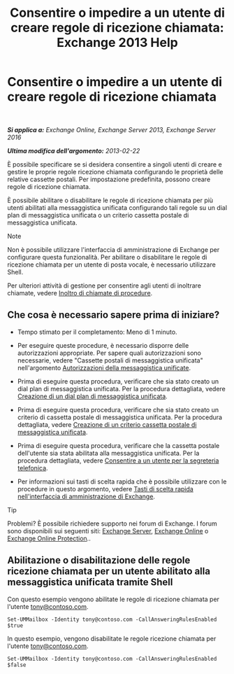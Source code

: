 ﻿---
title: 'Consentire o impedire a un utente di creare regole di ricezione chiamata: Exchange 2013 Help'
TOCTitle: Consentire o impedire a un utente di creare regole di ricezione chiamata
ms:assetid: 81863440-8b21-4523-bdab-6a2311889a0d
ms:mtpsurl: https://technet.microsoft.com/it-it/library/Dd298097(v=EXCHG.150)
ms:contentKeyID: 50555628
ms.date: 05/22/2018
mtps_version: v=EXCHG.150
ms.translationtype: MT
---

# Consentire o impedire a un utente di creare regole di ricezione chiamata

 

_**Si applica a:** Exchange Online, Exchange Server 2013, Exchange Server 2016_

_**Ultima modifica dell'argomento:** 2013-02-22_

È possibile specificare se si desidera consentire a singoli utenti di creare e gestire le proprie regole ricezione chiamata configurando le proprietà delle relative cassette postali. Per impostazione predefinita, possono creare regole di ricezione chiamata.

È possibile abilitare o disabilitare le regole di ricezione chiamata per più utenti abilitati alla messaggistica unificata configurando tali regole su un dial plan di messaggistica unificata o un criterio cassetta postale di messaggistica unificata.


> [!NOTE]
> Non è possibile utilizzare l'interfaccia di amministrazione di Exchange per configurare questa funzionalità. Per abilitare o disabilitare le regole di ricezione chiamata per un utente di posta vocale, è necessario utilizzare Shell.



Per ulteriori attività di gestione per consentire agli utenti di inoltrare chiamate, vedere [Inoltro di chiamate di procedure](forwarding-calls-procedures-exchange-2013-help.md).

## Che cosa è necessario sapere prima di iniziare?

  - Tempo stimato per il completamento: Meno di 1 minuto.

  - Per eseguire queste procedure, è necessario disporre delle autorizzazioni appropriate. Per sapere quali autorizzazioni sono necessarie, vedere "Cassette postali di messaggistica unificata" nell'argomento [Autorizzazioni della messaggistica unificate](unified-messaging-permissions-exchange-2013-help.md).

  - Prima di eseguire questa procedura, verificare che sia stato creato un dial plan di messaggistica unificata. Per la procedura dettagliata, vedere [Creazione di un dial plan di messaggistica unificata](create-a-um-dial-plan-exchange-2013-help.md).

  - Prima di eseguire questa procedura, verificare che sia stato creato un criterio di cassetta postale di messaggistica unificata. Per la procedura dettagliata, vedere [Creazione di un criterio cassetta postale di messaggistica unificata](create-a-um-mailbox-policy-exchange-2013-help.md).

  - Prima di eseguire questa procedura, verificare che la cassetta postale dell'utente sia stata abilitata alla messaggistica unificata. Per la procedura dettagliata, vedere [Consentire a un utente per la segreteria telefonica](enable-a-user-for-voice-mail-exchange-2013-help.md).

  - Per informazioni sui tasti di scelta rapida che è possibile utilizzare con le procedure in questo argomento, vedere [Tasti di scelta rapida nell'interfaccia di amministrazione di Exchange](keyboard-shortcuts-in-the-exchange-admin-center-exchange-online-protection-help.md).


> [!TIP]
> Problemi? È possibile richiedere supporto nei forum di Exchange. I forum sono disponibili sui seguenti siti: <A href="https://go.microsoft.com/fwlink/p/?linkid=60612">Exchange Server</A>, <A href="https://go.microsoft.com/fwlink/p/?linkid=267542">Exchange Online</A> o <A href="https://go.microsoft.com/fwlink/p/?linkid=285351">Exchange Online Protection</A>..



## Abilitazione o disabilitazione delle regole ricezione chiamata per un utente abilitato alla messaggistica unificata tramite Shell

Con questo esempio vengono abilitate le regole di ricezione chiamata per l'utente tony@contoso.com.

    Set-UMMailbox -Identity tony@contoso.com -CallAnsweringRulesEnabled $true

In questo esempio, vengono disabilitate le regole ricezione chiamata per l'utente tony@contoso.com.

    Set-UMMailbox -Identity tony@contoso.com -CallAnsweringRulesEnabled $false

